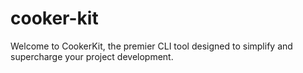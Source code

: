 # cooker-kit
Welcome to CookerKit, the premier CLI tool designed to simplify and supercharge your project development.
